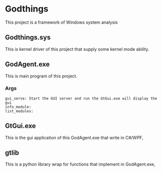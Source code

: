 # Godthings
This project is a framework of Windows system analysis
## Godthings.sys
  This is kernel driver of this project that supply some kernel mode ability.
  
## GodAgent.exe
  This is main program of this project.
  ### Args
    gui_serve: Start the GUI server and run the GtGui.exe will display the gui
    info_module: 
    list_modules:
## GtGui.exe
  This is the gui application of this GodAgent.exe that write in C#/WPF,
  
## gtlib
  This is a python library wrap for functions that implement in GodAgent.exe,
